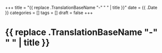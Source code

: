 +++
title = "{{ replace .TranslationBaseName "-" " " | title }}"
date = {{ .Date }}
categories = []
tags = []
draft = false
+++

# {{ replace .TranslationBaseName "-" " " | title }}
